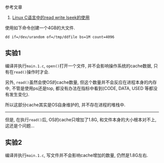 参考文章

1. [Linux C语言中的read write lseek的使用](https://blog.csdn.net/psr1999/article/details/53014092)


使用如下命令创建一个4GB的大文件.

```
dd if=/dev/urandom of=/tmp/ddfile bs=1M count=4096
```


## 实验1

编译并执行`main.1.c`, `open()`打开一个文件, 并不会影响操作系统的cache数据, 只有在`read()`操作时才会.

另外, `read()`虽然会使OS的cache数量, 但这个数量并不会反应在进程本身的内存中, 不管是使用ps还是top, 都没有办法在指标中看到(CODE, DATA, USED 等都没有发生变化). 

所以这部分cache其实是OS自身维护的, 并不存在进程的堆栈中.

------

但是, 在执行`read()`后, OS的cache只增加了1.8G, 和文件本身的大小根本对不上, 这还是个问题...

## 实验2

编译并执行`main.1.c`, 写文件并不会影响cache增加的数量, 仍然是1.8G左右.
